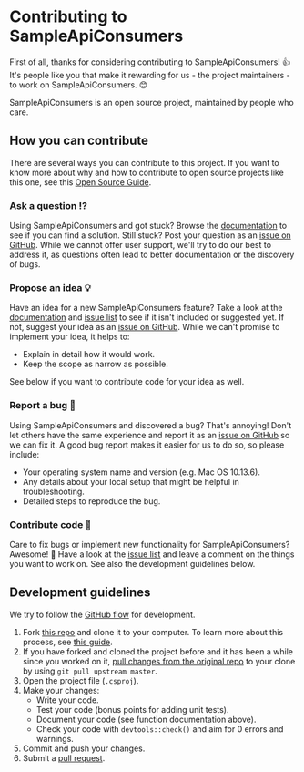 # Contributing to SampleApiConsumers

First of all, thanks for considering contributing to SampleApiConsumers! 👍 It's people like you that make it rewarding for us - the project maintainers - to work on SampleApiConsumers. 😊

SampleApiConsumers is an open source project, maintained by people who care.

[repo]: https://github.com/AutoCrib-Inc/SampleApiConsumers/
[issues]: https://github.com/AutoCrib-Inc/SampleApiConsumers/issues
[new_issue]: https://github.com/AutoCrib-Inc/SampleApiConsumers/issues/new
[website]: https://github.com/AutoCrib-Inc/SampleApiConsumers/

## How you can contribute

There are several ways you can contribute to this project. If you want to know more about why and how to contribute to open source projects like this one, see this [Open Source Guide](https://opensource.guide/how-to-contribute/).

### Ask a question ⁉️

Using SampleApiConsumers and got stuck? Browse the [documentation][website] to see if you can find a solution. Still stuck? Post your question as an [issue on GitHub][new_issue]. While we cannot offer user support, we'll try to do our best to address it, as questions often lead to better documentation or the discovery of bugs.

### Propose an idea 💡

Have an idea for a new SampleApiConsumers feature? Take a look at the [documentation][website] and [issue list][issues] to see if it isn't included or suggested yet. If not, suggest your idea as an [issue on GitHub][new_issue]. While we can't promise to implement your idea, it helps to:


* Explain in detail how it would work.
* Keep the scope as narrow as possible.

See below if you want to contribute code for your idea as well.

### Report a bug 🐛

Using SampleApiConsumers and discovered a bug? That's annoying! Don't let others have the same experience and report it as an [issue on GitHub][new_issue] so we can fix it. A good bug report makes it easier for us to do so, so please include:

* Your operating system name and version (e.g. Mac OS 10.13.6).
* Any details about your local setup that might be helpful in troubleshooting.
* Detailed steps to reproduce the bug.

### Contribute code 📝

Care to fix bugs or implement new functionality for SampleApiConsumers? Awesome! 👏 Have a look at the [issue list][issues] and leave a comment on the things you want to work on. See also the development guidelines below.

## Development guidelines

We try to follow the [GitHub flow](https://guides.github.com/introduction/flow/) for development.

1. Fork [this repo][repo] and clone it to your computer. To learn more about this process, see [this guide](https://guides.github.com/activities/forking/).
2. If you have forked and cloned the project before and it has been a while since you worked on it, [pull changes from the original repo](https://help.github.com/articles/merging-an-upstream-repository-into-your-fork/) to your clone by using `git pull upstream master`.
3. Open the project file (`.csproj`).
4. Make your changes:
    * Write your code.
    * Test your code (bonus points for adding unit tests).
    * Document your code (see function documentation above).
    * Check your code with `devtools::check()` and aim for 0 errors and warnings.
5. Commit and push your changes.
6. Submit a [pull request](https://guides.github.com/activities/forking/#making-a-pull-request).
